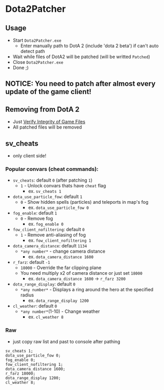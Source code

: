 # Dota2Patcher
## Usage

* Start `Dota2Patcher.exe`
	* Enter manually path to DotA 2 (include 'dota 2 beta') if can't auto detect path
* Wait while files of DotA2 will be patched (will be writted `Patched`)
* Close `Dota2Patcher.exe`
* Done ;)

## **NOTICE: You need to patch after almost every update of the game client!**

## Removing from DotA 2

* Just [Verify Integrity of Game Files](https://support.steampowered.com/kb/2037-QEUH-3335/verify-integrity-of-game-cache?l=english)
* All patched files will be removed

## sv_cheats
* only client side!

### Popular convars (cheat commands):
* `sv_cheats`: default `0` (after patching `1`)
	* `1` - Unlock convars thats have `cheat` flag
		* ex. `sv_cheats 1`
* `dota_use_particle_fow`: default `1`
	* `0` - Show hidden spells (particles) and teleports in map's fog
		* ex. `dota_use_particle_fow 0`
* `fog_enable`: default `1`
	* `0` - Remove fog
		* ex. `fog_enable 0`
* `fow_client_nofiltering`: default `0`
	* `1` - Remove anti-aliasing of fog
		* ex. `fow_client_nofiltering 1`
* `dota_camera_distance`: default `1134`
	* `*any number*` - change camera distance
		* ex. `dota_camera_distance 1600`
* `r_farz`: default `-1`
	* `18000` - Override the far clipping plane
	* You need multiply x2 of camera distance or just set `18000`
		* ex. `dota_camera_distance 1600` -> `r_farz 3200`
* `dota_range_display`: default `0`
	* `*any number*` - Displays a ring around the hero at the specified radius
		* ex. `dota_range_display 1200`
* `cl_weather`: default `0`
	* `*any number*`(1-10) - Change weather
		* ex. `cl_weather 8`

### Raw

* just copy raw list and past to console after pathing

```
sv_cheats 1;
dota_use_particle_fow 0;
fog_enable 0;
fow_client_nofiltering 1;
dota_camera_distance 1600;
r_farz 18000;
dota_range_display 1200;
cl_weather 8;
```
